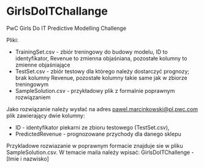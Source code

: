# GirlsDoITChallange

PwC Girls Do IT Predictive Modelling Challenge

Pliki:
- TrainingSet.csv - zbiór treningowy do budowy modelu, ID to identyfikator, Revenue to zmienna objaśniana, pozostałe kolumny to zmienne objaśniające
- TestSet.csv - zbiór testowy dla którego należy dostarczyć prognozy; brak kolumny Revenue, pozostałe kolumny takie same jak w zbiorze treningowym
- SampleSolution.csv - przykładowy plik z formalnie poprawnym rozwiązaniem


Jako rozwiązanie należy wysłać na adres pawel.marcinkowski@pl.pwc.com plik zawierający dwie kolumny:
 - ID - identyfikator piekarni ze zbioru testowego (TestSet.csv),
 - PredictedRevenue - prognozowane przychody dla danego sklepu

Przykladowe rozwiazanie w poprawnym formacie znajduje sie w pliku SampleSolution.csv. W temacie maila należy wpisać: GirlsDoITChallenge - [Imie i nazwisko]

